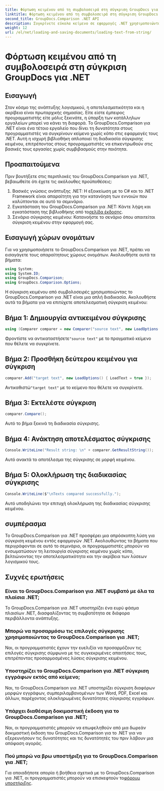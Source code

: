 ```yaml
---
title: Φόρτωση κειμένου από τη συμβολοσειρά στη σύγκριση GroupDocs για .NET
linktitle: Φόρτωση κειμένου από τη συμβολοσειρά στη σύγκριση GroupDocs για .NET
second_title: GroupDocs.Comparison .NET API
description: Συγκρίνετε εύκολα κείμενο σε εφαρμογές .NET χρησιμοποιώντας τη βιβλιοθήκη GroupDocs.Comparison. Βελτιώστε την αποτελεσματικότητα και την ακρίβεια με απρόσκοπτη ενσωμάτωση.
weight: 12
url: /el/net/loading-and-saving-documents/loading-text-from-string/
---
```


# Φόρτωση κειμένου από τη συμβολοσειρά στη σύγκριση GroupDocs για .NET

## Εισαγωγή
Στον κόσμο της ανάπτυξης λογισμικού, η αποτελεσματικότητα και η ακρίβεια είναι πρωταρχικής σημασίας. Είτε είστε έμπειρος προγραμματιστής είτε μόλις ξεκινάτε, η ύπαρξη των κατάλληλων εργαλείων μπορεί να κάνει τη διαφορά. Το GroupDocs.Comparison για .NET είναι ένα τέτοιο εργαλείο που δίνει τη δυνατότητα στους προγραμματιστές να συγκρίνουν κείμενο χωρίς κόπο στις εφαρμογές τους .NET. Αυτή η ισχυρή βιβλιοθήκη απλοποιεί τη διαδικασία σύγκρισης κειμένου, επιτρέποντας στους προγραμματιστές να επικεντρωθούν στις βασικές τους εργασίες χωρίς συμβιβασμούς στην ποιότητα.
## Προαπαιτούμενα
Πριν βουτήξετε στις περιπλοκές του GroupDocs.Comparison για .NET, βεβαιωθείτε ότι έχετε τις ακόλουθες προϋποθέσεις:
1. Βασικές γνώσεις ανάπτυξης .NET: Η εξοικείωση με το C# και το .NET Framework είναι απαραίτητη για την κατανόηση των εννοιών που καλύπτονται σε αυτό το σεμινάριο.
2.  Εγκατάσταση του GroupDocs.Comparison για .NET: Κάντε λήψη και εγκατάσταση της βιβλιοθήκης από το[σελίδα έκδοσης](https://releases.groupdocs.com/comparison/net/).
3. Σενάριο σύγκρισης κειμένου: Κατανοήστε το σενάριο όπου απαιτείται σύγκριση κειμένου στην εφαρμογή σας.

## Εισαγωγή χώρων ονομάτων
Για να χρησιμοποιήσετε το GroupDocs.Comparison για .NET, πρέπει να εισαγάγετε τους απαραίτητους χώρους ονομάτων. Ακολουθήστε αυτά τα βήματα:

```csharp
using System;
using System.IO;
using GroupDocs.Comparison;
using GroupDocs.Comparison.Options;
```
Η σύγκριση κειμένου από συμβολοσειρές χρησιμοποιώντας το GroupDocs.Comparison για .NET είναι μια απλή διαδικασία. Ακολουθήστε αυτά τα βήματα για να επιτύχετε αποτελεσματική σύγκριση κειμένου:
## Βήμα 1: Δημιουργία αντικειμένου σύγκρισης
```csharp
using (Comparer comparer = new Comparer("source text", new LoadOptions() { LoadText = true }))
```
 Φροντίστε να αντικαταστήσετε`"source text"` με το πραγματικό κείμενο που θέλετε να συγκρίνετε.
## Βήμα 2: Προσθήκη δεύτερου κειμένου για σύγκριση
```csharp
comparer.Add("target text", new LoadOptions() { LoadText = true });
```
 Αντικαθιστώ`"target text"` με το κείμενο που θέλετε να συγκρίνετε.
## Βήμα 3: Εκτελέστε σύγκριση
```csharp
comparer.Compare();
```
Αυτό το βήμα ξεκινά τη διαδικασία σύγκρισης.
## Βήμα 4: Ανάκτηση αποτελέσματος σύγκρισης
```csharp
Console.WriteLine("Result string: \n" + comparer.GetResultString());
```
Αυτό ανακτά το αποτέλεσμα της σύγκρισης σε μορφή κειμένου.
## Βήμα 5: Ολοκλήρωση της διαδικασίας σύγκρισης
```csharp
Console.WriteLine($"\nTexts compared successfully.");
```
Αυτό υποδηλώνει την επιτυχή ολοκλήρωση της διαδικασίας σύγκρισης κειμένου.

## συμπέρασμα
Το GroupDocs.Comparison για .NET προσφέρει μια απρόσκοπτη λύση για σύγκριση κειμένου εντός εφαρμογών .NET. Ακολουθώντας τα βήματα που περιγράφονται σε αυτό το σεμινάριο, οι προγραμματιστές μπορούν να ενσωματώσουν τη λειτουργία σύγκρισης κειμένου χωρίς κόπο, βελτιώνοντας την αποτελεσματικότητα και την ακρίβεια των λύσεων λογισμικού τους.
## Συχνές ερωτήσεις
### Είναι το GroupDocs.Comparison για .NET συμβατό με όλα τα πλαίσια .NET;
Το GroupDocs.Comparison για .NET υποστηρίζει ένα ευρύ φάσμα πλαισίων .NET, διασφαλίζοντας τη συμβατότητα σε διάφορα περιβάλλοντα ανάπτυξης.
### Μπορώ να προσαρμόσω τις επιλογές σύγκρισης χρησιμοποιώντας το GroupDocs.Comparison για .NET;
Ναι, οι προγραμματιστές έχουν την ευελιξία να προσαρμόζουν τις επιλογές σύγκρισης σύμφωνα με τις συγκεκριμένες απαιτήσεις τους, επιτρέποντας προσαρμοσμένες λύσεις σύγκρισης κειμένου.
### Υποστηρίζει το GroupDocs.Comparison για .NET σύγκριση εγγράφων εκτός από κείμενο;
Ναι, το GroupDocs.Comparison για .NET υποστηρίζει σύγκριση διαφόρων μορφών εγγράφων, συμπεριλαμβανομένων των Word, PDF, Excel και άλλων, παρέχοντας ολοκληρωμένες δυνατότητες σύγκρισης εγγράφων.
### Υπάρχει διαθέσιμη δοκιμαστική έκδοση για το GroupDocs.Comparison για .NET;
Ναι, οι προγραμματιστές μπορούν να επωφεληθούν από μια δωρεάν δοκιμαστική έκδοση του GroupDocs.Comparison για το .NET για να εξερευνήσουν τις δυνατότητες και τις δυνατότητές του πριν λάβουν μια απόφαση αγοράς.
### Πού μπορώ να βρω υποστήριξη για το GroupDocs.Comparison για .NET;
 Για οποιαδήποτε απορία ή βοήθεια σχετικά με το GroupDocs.Comparison για .NET, οι προγραμματιστές μπορούν να επισκεφτούν το[φόρουμ υποστήριξης](https://forum.groupdocs.com/c/comparison/12).